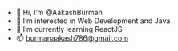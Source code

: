 - 👋 Hi, I’m @AakashBurman
- 👀 I’m interested in Web Development and Java
- 🌱 I’m currently learning ReactJS
- 📫 burmanaakash786@gmail.com

<!---
AakashBurman/AakashBurman is a ✨ special ✨ repository because its `README.md` (this file) appears on your GitHub profile.
You can click the Preview link to take a look at your changes.
--->
